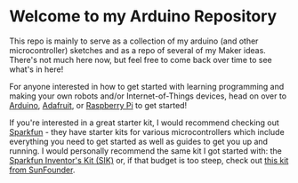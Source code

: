 # Welcome to my Arduino Repository
This repo is mainly to serve as a collection of my arduino (and other microcontroller) sketches and as a repo of several of my Maker ideas. There's not much here now, but feel free to come back over time to see what's in here!

For anyone interested in how to get started with learning programming and making your own robots and/or Internet-of-Things devices, head on over to [Arduino](https://www.arduino.cc/), [Adafruit](https://www.adafruit.com/), or [Raspberry Pi](https://www.raspberrypi.org/) to get started! 

If you're interested in a great starter kit, I would recommend checking out [Sparkfun](https://www.sparkfun.com/) - they have starter kits for various microcontrollers which include everything you need to get started as well as guides to get you up and running. I would personally recommend the same kit I got started with: the [Sparkfun Inventor's Kit (SIK)](https://www.sparkfun.com/products/14265) or, if that budget is too steep, check out [this kit from SunFounder](https://www.amazon.com/dp/B00D9NPP1E/ref=sspa_dk_detail_4?psc=1&pd_rd_i=B00D9NPP1E&pd_rd_wg=PAGpR&pd_rd_r=GHC6CKQRD6DVS7SBK6A4&pd_rd_w=rK615).


